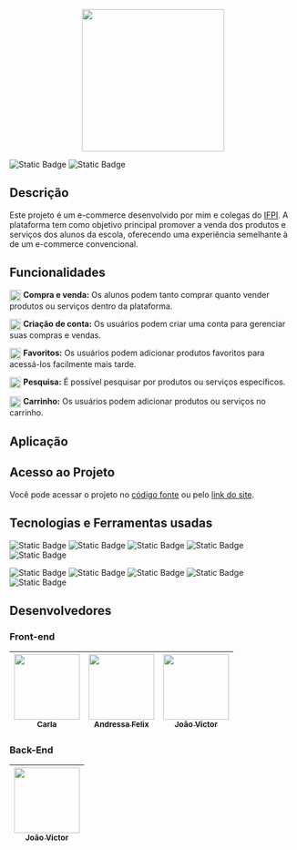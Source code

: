 <p align="center">
  <img src="https://github.com/SrJohn369/campus-store/assets/111895486/af8e5ce7-6594-42e8-8120-59e2eca4ceb9" width="250px"/>
</p>

![Static Badge](https://img.shields.io/badge/status-em_desenvolvimento-blue?style=for-the-badge&labelColor=grey)
![Static Badge](https://img.shields.io/badge/mit-%2344A833?style=for-the-badge&label=license&labelColor=gray)


## Descrição
Este projeto é um e-commerce desenvolvido por mim e colegas do [IFPI](https://www.ifpi.edu.br/). A plataforma tem como objetivo principal promover a venda dos produtos e serviços dos alunos da escola, oferecendo uma experiência semelhante à de um e-commerce convencional.

## Funcionalidades

<img src="https://github.com/SrJohn369/campus-store/assets/111895486/4f074569-ef95-4d54-b501-f025b74294ce" width="20px" align="center" />  **Compra e venda:** Os alunos podem tanto comprar quanto vender produtos ou serviços dentro da plataforma.
  
<img src="https://github.com/SrJohn369/campus-store/assets/111895486/4f074569-ef95-4d54-b501-f025b74294ce" width="20px" align="center" />  **Criação de conta:** Os usuários podem criar uma conta para gerenciar suas compras e vendas.
  
<img src="https://github.com/SrJohn369/campus-store/assets/111895486/4f074569-ef95-4d54-b501-f025b74294ce" width="20px" align="center" />  **Favoritos:** Os usuários podem adicionar produtos favoritos para acessá-los facilmente mais tarde.
  
<img src="https://github.com/SrJohn369/campus-store/assets/111895486/4f074569-ef95-4d54-b501-f025b74294ce" width="20px" align="center" /> **Pesquisa:** É possível pesquisar por produtos ou serviços específicos. 

<img src="https://github.com/SrJohn369/campus-store/assets/111895486/4f074569-ef95-4d54-b501-f025b74294ce" width="20px" align="center" /> **Carrinho:** Os usuários podem adicionar produtos ou serviços no carrinho. 


## Aplicação


## Acesso ao Projeto

Você pode acessar o projeto no [código fonte](https://github.com/SrJohn369/campus-store/) ou pelo [link do site]().


## Tecnologias e Ferramentas usadas
![Static Badge](https://img.shields.io/badge/python-%233776AB?style=for-the-badge&logo=python&logoColor=%23F7DF1E)
![Static Badge](https://img.shields.io/badge/django-%23092E20?style=for-the-badge&logo=django&logoColor=%23fff)
![Static Badge](https://img.shields.io/badge/docker-%232496ED?style=for-the-badge&logo=docker&logoColor=%23fff)
![Static Badge](https://img.shields.io/badge/postgresql-%234169E1?style=for-the-badge&logo=postgresql&logoColor=%23fff)
![Static Badge](https://img.shields.io/badge/supabase-%233FCF8E?style=for-the-badge&logo=supabase&logoColor=%23fff)

![Static Badge](https://img.shields.io/badge/javascript-%23F7DF1E?style=for-the-badge&logo=javascript&logoColor=%23000)
![Static Badge](https://img.shields.io/badge/html5-%23E34F26?style=for-the-badge&logo=html5&logoColor=%23fff)
![Static Badge](https://img.shields.io/badge/css3-%231572B6?style=for-the-badge&logo=css3&logoColor=%23fff)
![Static Badge](https://img.shields.io/badge/bootstrap-%237952B3?style=for-the-badge&logo=bootstrap&logoColor=%23fff)
![Static Badge](https://img.shields.io/badge/figma-%23F24E1E?style=for-the-badge&logo=figma&logoColor=%23fff)


## Desenvolvedores
### Front-end

| [<img loading="lazy" src="https://avatars.githubusercontent.com/u/111895486?v=4" width=115><br><sub>Carla</sub>](https://github.com/carla11235813) | [<img loading="lazy" src="https://avatars.githubusercontent.com/u/80928981?v=4" width=115><br><sub>Andressa Felix</sub>](https://github.com/andressafan) | [<img loading="lazy" src="https://avatars.githubusercontent.com/u/106630200?v=4" width=115><br><sub>João Victor</sub>](https://github.com/SrJohn369) | 
| :---: | :---: | :---: |

### Back-End

| [<img loading="lazy" src="https://avatars.githubusercontent.com/u/106630200?v=4" width=115><br><sub>João Victor</sub>](https://github.com/SrJohn369) | 
| :---: |
